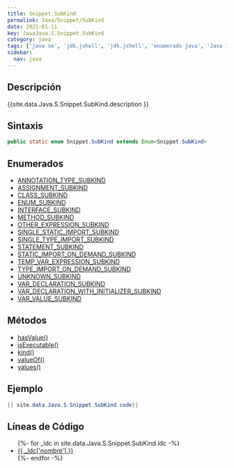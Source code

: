 ```yaml
---
title: Snippet.SubKind
permalink: Java/Snippet/SubKind
date: 2021-01-11
key: JavaJava.S.Snippet.SubKind
category: java
tags: ['java se', 'jdk.jshell', 'jdk.jshell', 'enumerado java', 'Java 1.0']
sidebar: 
  nav: java
---
```


## Descripción
{{site.data.Java.S.Snippet.SubKind.description }}

## Sintaxis
~~~java
public static enum Snippet.SubKind extends Enum<Snippet.SubKind>
~~~

## Enumerados
* [ANNOTATION_TYPE_SUBKIND](/Java/Snippet/SubKind/ANNOTATION_TYPE_SUBKIND)
* [ASSIGNMENT_SUBKIND](/Java/Snippet/SubKind/ASSIGNMENT_SUBKIND)
* [CLASS_SUBKIND](/Java/Snippet/SubKind/CLASS_SUBKIND)
* [ENUM_SUBKIND](/Java/Snippet/SubKind/ENUM_SUBKIND)
* [INTERFACE_SUBKIND](/Java/Snippet/SubKind/INTERFACE_SUBKIND)
* [METHOD_SUBKIND](/Java/Snippet/SubKind/METHOD_SUBKIND)
* [OTHER_EXPRESSION_SUBKIND](/Java/Snippet/SubKind/OTHER_EXPRESSION_SUBKIND)
* [SINGLE_STATIC_IMPORT_SUBKIND](/Java/Snippet/SubKind/SINGLE_STATIC_IMPORT_SUBKIND)
* [SINGLE_TYPE_IMPORT_SUBKIND](/Java/Snippet/SubKind/SINGLE_TYPE_IMPORT_SUBKIND)
* [STATEMENT_SUBKIND](/Java/Snippet/SubKind/STATEMENT_SUBKIND)
* [STATIC_IMPORT_ON_DEMAND_SUBKIND](/Java/Snippet/SubKind/STATIC_IMPORT_ON_DEMAND_SUBKIND)
* [TEMP_VAR_EXPRESSION_SUBKIND](/Java/Snippet/SubKind/TEMP_VAR_EXPRESSION_SUBKIND)
* [TYPE_IMPORT_ON_DEMAND_SUBKIND](/Java/Snippet/SubKind/TYPE_IMPORT_ON_DEMAND_SUBKIND)
* [UNKNOWN_SUBKIND](/Java/Snippet/SubKind/UNKNOWN_SUBKIND)
* [VAR_DECLARATION_SUBKIND](/Java/Snippet/SubKind/VAR_DECLARATION_SUBKIND)
* [VAR_DECLARATION_WITH_INITIALIZER_SUBKIND](/Java/Snippet/SubKind/VAR_DECLARATION_WITH_INITIALIZER_SUBKIND)
* [VAR_VALUE_SUBKIND](/Java/Snippet/SubKind/VAR_VALUE_SUBKIND)

## Métodos
* [hasValue()](/Java/Snippet/SubKind/hasValue)
* [isExecutable()](/Java/Snippet/SubKind/isExecutable)
* [kind()](/Java/Snippet/SubKind/kind)
* [valueOf()](/Java/Snippet/SubKind/valueOf)
* [values()](/Java/Snippet/SubKind/values)

## Ejemplo
~~~java
{{ site.data.Java.S.Snippet.SubKind.code}}
~~~

## Líneas de Código
<ul>
{%- for _ldc in site.data.Java.S.Snippet.SubKind.ldc -%}
   <li>
       <a href="{{_ldc['url'] }}">{{ _ldc['nombre'] }}</a>
   </li>
{%- endfor -%}
</ul>
